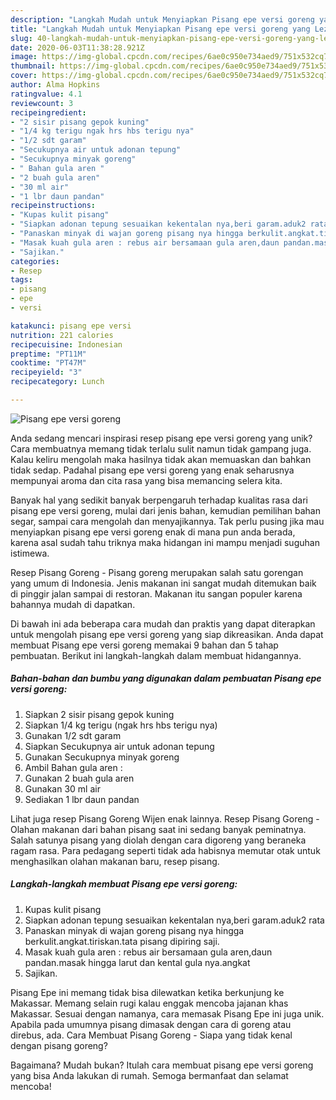 ```yaml
---
description: "Langkah Mudah untuk Menyiapkan Pisang epe versi goreng yang Lezat Sekali"
title: "Langkah Mudah untuk Menyiapkan Pisang epe versi goreng yang Lezat Sekali"
slug: 40-langkah-mudah-untuk-menyiapkan-pisang-epe-versi-goreng-yang-lezat-sekali
date: 2020-06-03T11:38:28.921Z
image: https://img-global.cpcdn.com/recipes/6ae0c950e734aed9/751x532cq70/pisang-epe-versi-goreng-foto-resep-utama.jpg
thumbnail: https://img-global.cpcdn.com/recipes/6ae0c950e734aed9/751x532cq70/pisang-epe-versi-goreng-foto-resep-utama.jpg
cover: https://img-global.cpcdn.com/recipes/6ae0c950e734aed9/751x532cq70/pisang-epe-versi-goreng-foto-resep-utama.jpg
author: Alma Hopkins
ratingvalue: 4.1
reviewcount: 3
recipeingredient:
- "2 sisir pisang gepok kuning"
- "1/4 kg terigu ngak hrs hbs terigu nya"
- "1/2 sdt garam"
- "Secukupnya air untuk adonan tepung"
- "Secukupnya minyak goreng"
- " Bahan gula aren "
- "2 buah gula aren"
- "30 ml air"
- "1 lbr daun pandan"
recipeinstructions:
- "Kupas kulit pisang"
- "Siapkan adonan tepung sesuaikan kekentalan nya,beri garam.aduk2 rata"
- "Panaskan minyak di wajan goreng pisang nya hingga berkulit.angkat.tiriskan.tata pisang dipiring saji."
- "Masak kuah gula aren : rebus air bersamaan gula aren,daun pandan.masak hingga larut dan kental gula nya.angkat"
- "Sajikan."
categories:
- Resep
tags:
- pisang
- epe
- versi

katakunci: pisang epe versi 
nutrition: 221 calories
recipecuisine: Indonesian
preptime: "PT11M"
cooktime: "PT47M"
recipeyield: "3"
recipecategory: Lunch

---
```



![Pisang epe versi goreng](https://img-global.cpcdn.com/recipes/6ae0c950e734aed9/751x532cq70/pisang-epe-versi-goreng-foto-resep-utama.jpg)

Anda sedang mencari inspirasi resep pisang epe versi goreng yang unik? Cara membuatnya memang tidak terlalu sulit namun tidak gampang juga. Kalau keliru mengolah maka hasilnya tidak akan memuaskan dan bahkan tidak sedap. Padahal pisang epe versi goreng yang enak seharusnya mempunyai aroma dan cita rasa yang bisa memancing selera kita.

Banyak hal yang sedikit banyak berpengaruh terhadap kualitas rasa dari pisang epe versi goreng, mulai dari jenis bahan, kemudian pemilihan bahan segar, sampai cara mengolah dan menyajikannya. Tak perlu pusing jika mau menyiapkan pisang epe versi goreng enak di mana pun anda berada, karena asal sudah tahu triknya maka hidangan ini mampu menjadi suguhan istimewa.

Resep Pisang Goreng - Pisang goreng merupakan salah satu gorengan yang umum di Indonesia. Jenis makanan ini sangat mudah ditemukan baik di pinggir jalan sampai di restoran. Makanan itu sangan populer karena bahannya mudah di dapatkan.


Di bawah ini ada beberapa cara mudah dan praktis yang dapat diterapkan untuk mengolah pisang epe versi goreng yang siap dikreasikan. Anda dapat membuat Pisang epe versi goreng memakai 9 bahan dan 5 tahap pembuatan. Berikut ini langkah-langkah dalam membuat hidangannya.

<!--inarticleads1-->

##### Bahan-bahan dan bumbu yang digunakan dalam pembuatan Pisang epe versi goreng:

1. Siapkan 2 sisir pisang gepok kuning
1. Siapkan 1/4 kg terigu (ngak hrs hbs terigu nya)
1. Gunakan 1/2 sdt garam
1. Siapkan Secukupnya air untuk adonan tepung
1. Gunakan Secukupnya minyak goreng
1. Ambil  Bahan gula aren :
1. Gunakan 2 buah gula aren
1. Gunakan 30 ml air
1. Sediakan 1 lbr daun pandan


Lihat juga resep Pisang Goreng Wijen enak lainnya. Resep Pisang Goreng - Olahan makanan dari bahan pisang saat ini sedang banyak peminatnya. Salah satunya pisang yang diolah dengan cara digoreng yang beraneka ragam rasa. Para pedagang seperti tidak ada habisnya memutar otak untuk menghasilkan olahan makanan baru, resep pisang. 

<!--inarticleads2-->

##### Langkah-langkah membuat Pisang epe versi goreng:

1. Kupas kulit pisang
1. Siapkan adonan tepung sesuaikan kekentalan nya,beri garam.aduk2 rata
1. Panaskan minyak di wajan goreng pisang nya hingga berkulit.angkat.tiriskan.tata pisang dipiring saji.
1. Masak kuah gula aren : rebus air bersamaan gula aren,daun pandan.masak hingga larut dan kental gula nya.angkat
1. Sajikan.


Pisang Epe ini memang tidak bisa dilewatkan ketika berkunjung ke Makassar. Memang selain rugi kalau enggak mencoba jajanan khas Makassar. Sesuai dengan namanya, cara memasak Pisang Epe ini juga unik. Apabila pada umumnya pisang dimasak dengan cara di goreng atau direbus, ada. Cara Membuat Pisang Goreng - Siapa yang tidak kenal dengan pisang goreng? 

Bagaimana? Mudah bukan? Itulah cara membuat pisang epe versi goreng yang bisa Anda lakukan di rumah. Semoga bermanfaat dan selamat mencoba!

